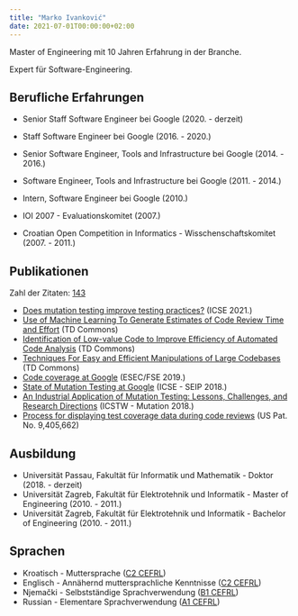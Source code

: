 ```yaml
---
title: "Marko Ivanković"
date: 2021-07-01T00:00:00+02:00
---
```


Master of Engineering mit 10 Jahren Erfahrung in der Branche.

Expert für Software-Engineering.

## Berufliche Erfahrungen

*  Senior Staff Software Engineer bei Google (2020. - derzeit)

*  Staff Software Engineer bei Google (2016. - 2020.)

*  Senior Software Engineer, Tools and Infrastructure bei Google (2014. - 2016.)

*  Software Engineer, Tools and Infrastructure bei Google (2011. - 2014.)

*  Intern, Software Engineer bei Google (2010.)

*  IOI 2007 - Evaluationskomitet (2007.)

*  Croatian Open Competition in Informatics - Wisschenschaftskomitet (2007. -
   2011.)

## Publikationen

Zahl der Zitaten: [143](https://scholar.google.com/citations?user=Xy_seyYAAAAJ)

*  [Does mutation testing improve testing practices?](https://conf.researchr.org/details/icse-2021/icse-2021-papers/70/Does-mutation-testing-improve-testing-practices-) (ICSE 2021.)
*  [Use of Machine Learning To Generate Estimates of Code Review Time and Effort](https://www.tdcommons.org/dpubs_series/3923/) (TD Commons)
*  [Identification of Low-value Code to Improve Efficiency of Automated Code Analysis](https://www.tdcommons.org/dpubs_series/3922/) (TD Commons)
*  [Techniques For Easy and Efficient Manipulations of Large Codebases](https://www.tdcommons.org/dpubs_series/3574/) (TD Commons)
*  [Code coverage at Google](https://research.google/pubs/pub48413.pdf) (ESEC/FSE 2019.)
*  [State of Mutation Testing at Google](https://research.google/pubs/pub46584.pdf) (ICSE - SEIP 2018.)
*  [An Industrial Application of Mutation Testing: Lessons, Challenges, and Research Directions](https://people.cs.umass.edu/~rjust/publ/industrial_mutation_icst_2018.pdf) (ICSTW - Mutation 2018.)
*  [Process for displaying test coverage data during code reviews](http://patft.uspto.gov/netacgi/nph-Parser?Sect1=PTO1&Sect2=HITOFF&d=PALL&p=1&u=%2Fnetahtml%2FPTO%2Fsrchnum.htm&r=1&f=G&l=50&s1=9,405,662.PN.&OS=PN/9,405,662&RS=PN/9,405,662) (US Pat. No. 9,405,662)

## Ausbildung

*  Universität Passau, Fakultät für Informatik und Mathematik - Doktor (2018. - derzeit)
*  Universität Zagreb, Fakultät für Elektrotehnik und Informatik - Master of Engineering (2010. - 2011.)
*  Universität Zagreb, Fakultät für Elektrotehnik und Informatik - Bachelor of Engineering (2010. - 2011.)

## Sprachen

*  Kroatisch - Muttersprache ([C2 CEFRL](https://en.wikipedia.org/wiki/Common_European_Framework_of_Reference_for_Languages))
*  Englisch - Annähernd muttersprachliche Kenntnisse ([C2 CEFRL](https://en.wikipedia.org/wiki/Common_European_Framework_of_Reference_for_Languages))
*  Njemački - Selbstständige Sprachverwendung ([B1 CEFRL](https://en.wikipedia.org/wiki/Common_European_Framework_of_Reference_for_Languages))
*  Russian - Elementare Sprachverwendung ([A1 CEFRL](https://en.wikipedia.org/wiki/Common_European_Framework_of_Reference_for_Languages))
